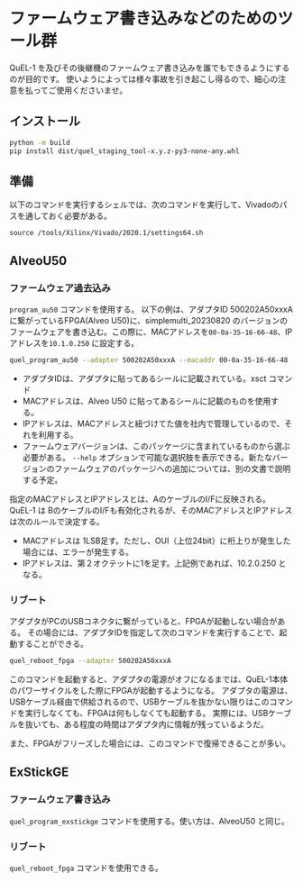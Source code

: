 # ファームウェア書き込みなどのためのツール群

QuEL-1 を及びその後継機のファームウェア書き込みを誰でもできるようにするのが目的です。
使いようによっては様々事故を引き起こし得るので、細心の注意を払ってご使用くださいませ。

## インストール
```bash
python -m build
pip install dist/quel_staging_tool-x.y.z-py3-none-any.whl
```

## 準備
以下のコマンドを実行するシェルでは、次のコマンドを実行して、Vivadoのパスを通しておく必要がある。
```
source /tools/Xilinx/Vivado/2020.1/settings64.sh
```

## AlveoU50
### ファームウェア過去込み
`program_au50` コマンドを使用する。
以下の例は、アダプタID 500202A50xxxA に繋がっているFPGA(Alveo U50)に、simplemulti_20230820 のバージョンの
ファームウェアを書き込む。この際に、MACアドレスを`00-0a-35-16-66-48`、IPアドレスを`10.1.0.250` に設定する。

```bash
quel_program_au50 --adapter 500202A50xxxA --macaddr 00-0a-35-16-66-48 --ipaddr 10.1.0.250 --firmware simplemulti_20230820
```

- アダプタIDは、アダプタに貼ってあるシールに記載されている。xsct コマンド
- MACアドレスは、Alveo U50 に貼ってあるシールに記載のものを使用する。
- IPアドレスは、MACアドレスと紐づけてた値を社内で管理しているので、それを利用する。
- ファームウェアバージョンは、このパッケージに含まれているものから選ぶ必要がある。 `--help` オプションで可能な選択肢を表示できる。新たなバージョンのファームウェアのパッケージへの追加については、別の文書で説明する予定。

指定のMACアドレスとIPアドレスとは、AのケーブルのI/Fに反映される。
QuEL-1 は BのケーブルのI/Fも有効化されるが、そのMACアドレスとIPアドレスは次のルールで決定する。
- MACアドレスは 1LSB足す。ただし、OUI（上位24bit）に桁上りが発生した場合には、エラーが発生する。
- IPアドレスは、第２オクテットに1を足す。上記例であれば、10.2.0.250 となる。


### リブート
アダプタがPCのUSBコネクタに繋がっていると、FPGAが起動しない場合がある。
その場合には、アダプタIDを指定して次のコマンドを実行することで、起動することができる。

```bash
quel_reboot_fpga --adapter 500202A50xxxA
```

このコマンドを起動すると、アダプタの電源がオフになるまでは、QuEL-1本体のパワーサイクルをした際にFPGAが起動するようになる。
アダプタの電源は、USBケーブル経由で供給されるので、USBケーブルを抜かない限りはこのコマンドを実行しなくても、FPGAは何もしなくても起動する。
実際には、USBケーブルを抜いても、ある程度の時間はアダプタ内に情報が残っているようだ。

また、FPGAがフリーズした場合には、このコマンドで復帰できることが多い。

## ExStickGE
### ファームウェア書き込み
`quel_program_exstickge` コマンドを使用する。使い方は、AlveoU50 と同じ。

### リブート
`quel_reboot_fpga` コマンドを使用できる。
